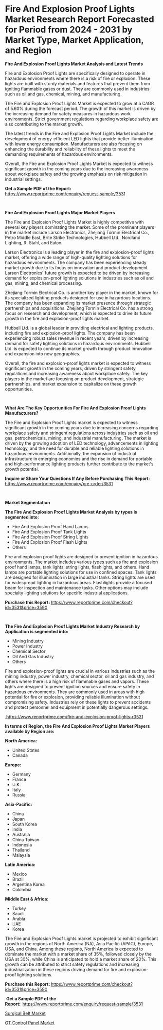 <p><h1>Fire And Explosion Proof Lights Market Research Report Forecasted for Period from 2024 -  2031 by Market Type, Market Application, and Region</h1></p><p><strong>Fire And Explosion Proof Lights Market Analysis and Latest Trends</strong></p>
<p><p>Fire and Explosion Proof Lights are specifically designed to operate in hazardous environments where there is a risk of fire or explosion. These lights are built with sturdy materials and features that prevent them from igniting flammable gases or dust. They are commonly used in industries such as oil and gas, chemical, mining, and manufacturing.</p><p>The Fire and Explosion Proof Lights Market is expected to grow at a CAGR of 5.60% during the forecast period. The growth of this market is driven by the increasing demand for safety measures in hazardous work environments. Strict government regulations regarding workplace safety are also contributing to the market growth.</p><p>The latest trends in the Fire and Explosion Proof Lights Market include the development of energy-efficient LED lights that provide better illumination with lower energy consumption. Manufacturers are also focusing on enhancing the durability and reliability of these lights to meet the demanding requirements of hazardous environments.</p><p>Overall, the Fire and Explosion Proof Lights Market is expected to witness significant growth in the coming years due to the increasing awareness about workplace safety and the growing emphasis on risk mitigation in industrial settings.</p></p>
<p><strong>Get a Sample PDF of the Report:&nbsp;</strong> <a href="https://www.reportprime.com/enquiry/request-sample/3531">https://www.reportprime.com/enquiry/request-sample/3531</a></p>
<p>&nbsp;</p>
<p><strong>Fire And Explosion Proof Lights Major Market Players</strong></p>
<p><p>The Fire and Explosion Proof Lights Market is highly competitive with several key players dominating the market. Some of the prominent players in the market include Larson Electronics, Zhejiang Tormin Electrical Co., Petro Middle East, Brite Strike Technologies, Hubbell Ltd., Nordland Lighting, R. Stahl, and Eaton.</p><p>Larson Electronics is a leading player in the fire and explosion-proof lights market, offering a wide range of high-quality lighting solutions for hazardous environments. The company has been experiencing steady market growth due to its focus on innovation and product development. Larson Electronics' future growth is expected to be driven by increasing demand for explosion-proof lighting solutions in industries such as oil and gas, mining, and chemical processing.</p><p>Zhejiang Tormin Electrical Co. is another key player in the market, known for its specialized lighting products designed for use in hazardous locations. The company has been expanding its market presence through strategic partnerships and acquisitions. Zhejiang Tormin Electrical Co. has a strong focus on research and development, which is expected to drive its future growth in the fire and explosion-proof lights market.</p><p>Hubbell Ltd. is a global leader in providing electrical and lighting products, including fire and explosion-proof lights. The company has been experiencing robust sales revenue in recent years, driven by increasing demand for safety lighting solutions in hazardous environments. Hubbell Ltd. is expected to continue its market growth through product innovation and expansion into new geographies.</p><p>Overall, the fire and explosion-proof lights market is expected to witness significant growth in the coming years, driven by stringent safety regulations and increasing awareness about workplace safety. The key players in the market are focusing on product development, strategic partnerships, and market expansion to capitalize on these growth opportunities.</p></p>
<p>&nbsp;</p>
<p><strong>What Are The Key Opportunities For Fire And Explosion Proof Lights Manufacturers?</strong></p>
<p><p>The Fire and Explosion Proof Lights market is expected to witness significant growth in the coming years due to increasing concerns regarding workplace safety and stringent regulations across industries such as oil and gas, petrochemicals, mining, and industrial manufacturing. The market is driven by the growing adoption of LED technology, advancements in lighting technology, and the need for durable and reliable lighting solutions in hazardous environments. Additionally, the expansion of industrial infrastructure in emerging economies and the rise in demand for portable and high-performance lighting products further contribute to the market's growth potential.</p></p>
<p><strong>Inquire or Share Your Questions If Any Before Purchasing This Report:</strong> <a href="https://www.reportprime.com/enquiry/pre-order/3531">https://www.reportprime.com/enquiry/pre-order/3531</a></p>
<p>&nbsp;</p>
<p><strong>Market Segmentation</strong></p>
<p><strong>The Fire And Explosion Proof Lights Market Analysis by types is segmented into:</strong></p>
<p><ul><li>Fire And Explosion Proof Hand Lamps</li><li>Fire And Explosion Proof Tank Lights</li><li>Fire And Explosion Proof String Lights</li><li>Fire And Explosion Proof Flash Lights</li><li>Others</li></ul></p>
<p><p>Fire and explosion proof lights are designed to prevent ignition in hazardous environments. The market includes various types such as fire and explosion proof hand lamps, tank lights, string lights, flashlights, and others. Hand lamps are portable lighting solutions for use in confined spaces. Tank lights are designed for illumination in large industrial tanks. String lights are used for widespread lighting in hazardous areas. Flashlights provide a focused beam for inspection and maintenance tasks. Other options may include specialty lighting solutions for specific industrial applications.</p></p>
<p><strong>Purchase this Report:&nbsp;</strong><a href="https://www.reportprime.com/checkout?id=3531&price=3590">https://www.reportprime.com/checkout?id=3531&price=3590</a></p>
<p>&nbsp;</p>
<p><strong>The Fire And Explosion Proof Lights Market Industry Research by Application is segmented into:</strong></p>
<p><ul><li>Mining Industry</li><li>Power Industry</li><li>Chemical Sector</li><li>Oil And Gas Industry</li><li>Others</li></ul></p>
<p><p>Fire and explosion-proof lights are crucial in various industries such as the mining industry, power industry, chemical sector, oil and gas industry, and others where there is a high risk of flammable gases and vapors. These lights are designed to prevent ignition sources and ensure safety in hazardous environments. They are commonly used in areas with high potential for fire or explosion, providing reliable illumination without compromising safety. Industries rely on these lights to prevent accidents and protect personnel and equipment in potentially dangerous settings.</p></p>
<p><a href="https://www.reportprime.com/fire-and-explosion-proof-lights-r3531">&nbsp;https://www.reportprime.com/fire-and-explosion-proof-lights-r3531</a></p>
<p><strong>In terms of Region, the Fire And Explosion Proof Lights Market Players available by Region are:</strong></p>
<p>
    <p> <strong> North America: </strong>
        <ul>
            <li>United States</li>
            <li>Canada</li>
        </ul>
        </p> 
    <p> <strong> Europe: </strong>
        <ul>
            <li>Germany</li>
            <li>France</li>
            <li>U.K.</li>
            <li>Italy</li>
            <li>Russia</li>
        </ul>
        </p> 
    <p> <strong> Asia-Pacific: </strong>
        <ul>
            <li>China</li>
            <li>Japan</li>
            <li>South Korea</li>
            <li>India</li>
            <li>Australia</li>
            <li>China Taiwan</li>
            <li>Indonesia</li>
            <li>Thailand</li>
            <li>Malaysia</li>
        </ul>
        </p> 
    <p> <strong> Latin America: </strong>
        <ul>
            <li>Mexico</li>
            <li>Brazil</li>
            <li>Argentina Korea</li>
            <li>Colombia</li>
        </ul>
        </p> 
    <p> <strong> Middle East & Africa: </strong>
        <ul>
            <li>Turkey</li>
            <li>Saudi</li>
            <li>Arabia</li>
            <li>UAE</li>
            <li>Korea</li>
        </ul>
    </p>
    </p>
<p><p>The Fire and Explosion Proof Lights market is projected to exhibit significant growth in the regions of North America (NA), Asia Pacific (APAC), Europe, USA, and China. Among these regions, North America is expected to dominate the market with a market share of 35%, followed closely by the USA at 30%, while China is anticipated to hold a market share of 20%. This growth can be attributed to strict safety regulations and increasing industrialization in these regions driving demand for fire and explosion-proof lighting solutions.</p></p>
<p><strong>Purchase this Report: </strong><a href="https://www.reportprime.com/checkout?id=3531&price=3590">https://www.reportprime.com/checkout?id=3531&price=3590</a></p>
<p>&nbsp;<strong>Get a Sample PDF of the Report:&nbsp;&nbsp;</strong><a href="https://www.reportprime.com/enquiry/request-sample/3531">https://www.reportprime.com/enquiry/request-sample/3531</a></p>
<p><strong></strong></p>
<p><p><a href="https://medium.com/@yvonnecrona/surgical-belt-market-overview-global-market-trends-and-future-prospects-from-2024-to-2031-7626c323cdc9">Surgical Belt Market</a></p><p><a href="https://medium.com/@edwinmurray1960/navigating-the-global-ot-control-panel-market-landscape-trends-forecasts-and-impact-analysis-1f990423f52e?postPublishedType=initial">OT Control Panel Market</a></p></p>